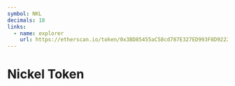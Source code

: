 ```yaml
---
symbol: NKL
decimals: 18
links:
  - name: explorer
    url: https://etherscan.io/token/0x3BD85455aC58cd787E327ED993F8D92225f08F68
---
```


# Nickel Token
